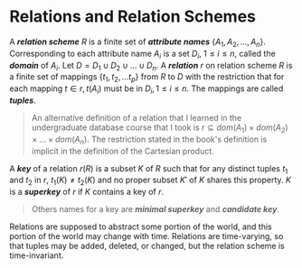 # Relations and Relation Schemes

A ***relation scheme*** $R$ is a finite set of ***attribute names*** $\{ A_1,
A_2, ..., A_n \}$. Corresponding to each attribute name $A_i$ is a set $D_i$,
$1 \leq i \leq n$, called the ***domain*** of $A_i$. Let $D = D_1 \cup D_2 \cup
... \cup D_n$. A ***relation*** $r$ on relation scheme $R$ is a finite set of
mappings $\{ t_1, t_2, ... t_p \}$ from $R$ to $D$ with the restriction that
for each mapping $t \in r, t(A_i)$ must be in $D_i, 1 \leq i \leq n$. The
mappings are called ***tuples***.

> An alternative definition of a relation that I learned in the undergraduate
> database course that I took is $r \subseteq dom(A_1) \times dom(A_2) \times
> ...  \times dom(A_n)$. The restriction stated in the book's definition is
> implicit in the definition of the Cartesian product.

A ***key*** of a relation $r(R)$ is a subset $K$ of $R$ such that for any
distinct tuples $t_1$ and $t_2$ in $r$, $t_1(K) \neq t_2(K)$ and no proper
subset $K'$ of $K$ shares this property. $K$ is a ***superkey*** of $r$ if $K$
contains a key of $r$.

> Others names for a key are ***minimal superkey*** and ***candidate key***.

Relations are supposed to abstract some portion of the world, and this portion
of the world may change with time. Relations are time-varying, so that tuples
may be added, deleted, or changed, but the relation scheme is time-invariant.

